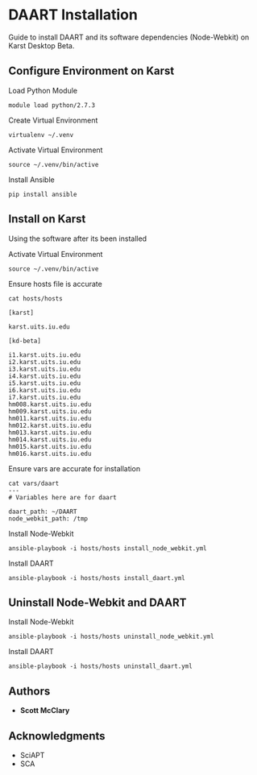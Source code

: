 # DAART Installation

Guide to install DAART and its software dependencies (Node-Webkit) on Karst Desktop Beta. 

## Configure Environment on Karst 

Load Python Module
```
module load python/2.7.3
```

Create Virtual Environment
```
virtualenv ~/.venv
```

Activate Virtual Environment
```
source ~/.venv/bin/active
```

Install Ansible
```
pip install ansible
```

## Install on Karst 

Using the software after its been installed

Activate Virtual Environment
```
source ~/.venv/bin/active
```

Ensure hosts file is accurate
```
cat hosts/hosts 

[karst]

karst.uits.iu.edu 

[kd-beta]

i1.karst.uits.iu.edu 
i2.karst.uits.iu.edu 
i3.karst.uits.iu.edu 
i4.karst.uits.iu.edu 
i5.karst.uits.iu.edu 
i6.karst.uits.iu.edu 
i7.karst.uits.iu.edu 
hm008.karst.uits.iu.edu 
hm009.karst.uits.iu.edu 
hm011.karst.uits.iu.edu 
hm012.karst.uits.iu.edu 
hm013.karst.uits.iu.edu 
hm014.karst.uits.iu.edu 
hm015.karst.uits.iu.edu 
hm016.karst.uits.iu.edu 
```

Ensure vars are accurate for installation
```
cat vars/daart
---
# Variables here are for daart

daart_path: ~/DAART
node_webkit_path: /tmp
```

Install Node-Webkit
```
ansible-playbook -i hosts/hosts install_node_webkit.yml
```

Install DAART
```
ansible-playbook -i hosts/hosts install_daart.yml
```

## Uninstall Node-Webkit and DAART
Install Node-Webkit
```
ansible-playbook -i hosts/hosts uninstall_node_webkit.yml
```

Install DAART
```
ansible-playbook -i hosts/hosts uninstall_daart.yml
```


## Authors

* **Scott McClary** 

## Acknowledgments

* SciAPT
* SCA
